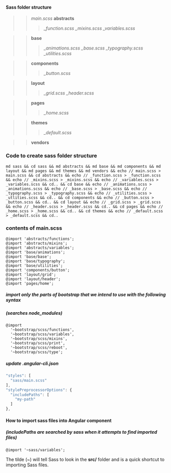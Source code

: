 #### Sass folder structure
>> *main.scss*
>> **abstracts**
>>> *_function.scss*
>>> *_mixins.scss*
>>> *_variables.scss*

>> **base**
>>> *_animations.scss*
>>> *_base.scss*
>>> *_typography.scss*
>>> *_utilities.scss*

>> **components**
>>> *_button.scss*

>> **layout**
>>> *_grid.scss*
>>>*_header.scss*

>> **pages**
>>> *_home.scss*

>> **themes**
>>> *_default.scss*

>> **vendors**

### Code to create sass folder structure
```
md sass && cd sass && md abstracts && md base && md components && md layout && md pages && md themes && md vendors && echo // main.scss > main.scss && cd abstracts && echo // _function.scss > _function.scss && echo // _mixins.scss > _mixins.scss && echo // _variables.scss > _variables.scss && cd.. && cd base && echo // _animations.scss > _animations.scss && echo // _base.scss > _base.scss && echo // _typography.scss > _typography.scss && echo // _utilities.scss > _utlities.scss && cd.. && cd components && echo // _button.scss > _button.scss && cd.. && cd layout && echo // _grid.scss > _grid.scss && echo // _header.scss > _header.scss && cd.. && cd pages && echo // _home.scss > _home.scss && cd.. && cd themes && echo // _default.scss > _default.scss && cd..
```


### contents of main.scss
```
@import 'abstracts/functions';
@import 'abstracts/mixins';
@import 'abstracts/variables';
@import 'base/animations';
@import 'base/base';
@import 'base/typography';
@import 'base/utilities';
@import 'components/button';
@import 'layout/grid';
@import 'layout/header';
@import 'pages/home';
```

##### import only the parts of bootstrap that we intend to use with the following syntax
##### (searches *node_modules*)
```
@import 
  '~bootstrap/scss/functions',
  '~bootstrap/scss/variables',
  '~bootstrap/scss/mixins',
  '~bootstrap/scss/print',
  '~bootstrap/scss/reboot',
  '~bootstrap/scss/type';
```

##### update .angular-cli.json
```javascript
"styles": [
  "sass/main.scss"
],
"stylePreprocessorOptions": {
  "includePaths": [
    "my-path"
  ]
},
```

#### How to import sass files into Angular component
##### (includePaths are searched by sass when it attempts to find imported files)
```
@import '~sass/variables';
```
The tilde (~) will tell Sass to look in the **src/** folder and is a quick shortcut to importing Sass files.      

